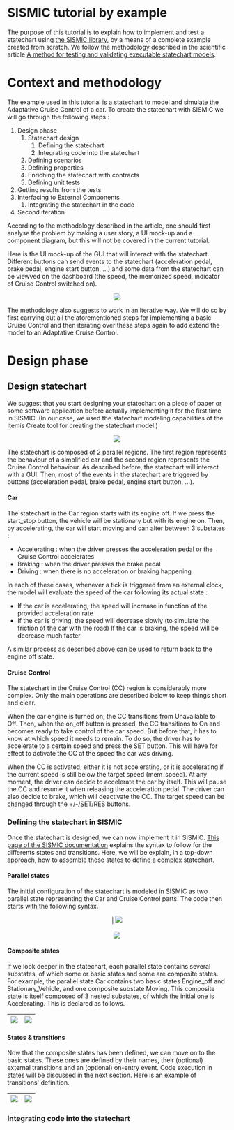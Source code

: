 # SISMIC tutorial by example

The purpose of this tutorial is to explain how to implement and test a statechart using [the SISMIC library](https://github.com/AlexandreDecan/sismic), by a means of a complete example created from scratch. We follow the methodology described in the scientific article [A method for testing and validating executable statechart models](https://doi.org/10.1007/s10270-018-0676-3).

# Context and methodology

The example used in this tutorial is a statechart to model and simulate the Adaptative Cruise Control of a car. To create the statechart with SISMIC we will go through the following steps :

1. Design phase
   1. Statechart design
      1. Defining the statechart
      2. Integrating code into the statechart
   2. Defining scenarios
   3. Defining properties
   4. Enriching the statechart with contracts
   5. Defining unit tests 
2. Getting results from the tests
3. Interfacing to External Components
   1. Integrating the statechart in the code
4. Second iteration

According to the methodology described in the article, one should first analyse the problem by making a user story, a UI mock-up and a component diagram, but this will not be covered in the current tutorial. 

Here is the UI mock-up of the GUI that will interact with the statechart. Different buttons can send events to the statechart (acceleration pedal, brake pedal, engine start button, ...) and some data from the statechart can be viewved on the dashboard (the speed, the memorized speed, indicator of Cruise Control switched on).

<p align="center">
   <img src="figures/mock-up.png">
</p>

The methodology also suggests to work in an iterative way. We will do so by first carrying out all the aforementioned steps for implementing a basic Cruise Control and then iterating over these steps again to add extend the model to an Adaptative Cruise Control.

# Design phase

## Design statechart

We suggest that you start designing your statechart on a piece of paper or some software application before actually implementing it for the first time in SISMIC. (In our case, we used the statechart modeling capabilities of the Itemis Create tool for creating the statechart model.)

<p align="center"> 
   <img src="Cruise_Control/Define_statechart/Statechart.png">
</p>

The statechart is composed of 2 parallel regions. The first region represents the behaviour of a simplified car and the second region represents the Cruise Control behaviour. As described before, the statechart will interact with a GUI. Then, most of the events in the statechart are triggered by buttons (acceleration pedal, brake pedal, engine start button, ...).

#### Car

The statechart in the Car region starts with its engine off. If we press the start_stop button, the vehicle will be stationary but with its engine on. Then, by accelerating, the car will start moving and can alter between 3 substates :
- Accelerating : when the driver presses the acceleration pedal or the Cruise Control accelerates
- Braking : when the driver presses the brake pedal
- Driving : when there is no acceleration or braking happening

In each of these cases, whenever a tick is triggered from an external clock, the model will evaluate the speed of the car following its actual state :

- If the car is accelerating, the speed will increase in function of the provided acceleration rate
- If the car is driving, the speed will decrease slowly (to simulate the friction of the car with the road)
   If the car is braking, the speed will be decrease much faster

A similar process as described above can be used to return back to the engine off state.

#### Cruise Control

The statechart in the Cruise Control (CC) region is considerably more complex. Only the main operations are described below to keep things short and clear.

When the car engine is turned on, the CC transitions from Unavailable to Off. Then, when the on_off button is pressed, the CC transitions to On and becomes ready to take control of the car speed. But before that, it has to know at which speed it needs to remain. To do so, the driver has to accelerate to a certain speed and press the SET button. This will have for effect to activate the CC at the speed the car was driving.

When the CC is activated, either it is not accelerating, or it is accelerating if the current speed is still below the target speed (mem_speed). At any moment, the driver can decide to accelerate the car by itself. This will pause the CC and resume it when releasing the acceleration pedal. The driver can also decide to brake, which will deactivate the CC. The target speed can be changed through the +/-/SET/RES buttons.


### Defining the statechart in SISMIC

Once the statechart is designed, we can now implement it in SISMIC. [This page of the SISMIC documentation](https://sismic.readthedocs.io/en/latest/format.html) explains the syntax to follow for the differents states and transitions. Here, we will be explain, in a top-down approach, how to assemble these states to define a complex statechart.

#### Parallel states

The initial configuration of the statechart is modeled in SISMIC as two parallel state representing the Car and Cruise Control parts. The code then starts with the following syntax. 

<p align="center">
| <img src="figures/parallel-states-statechart.png">
<br></br>
<img src="figures/parallel-states-yaml.png">
</p>


#### Composite states

If we look deeper in the statechart, each parallel state contains several substates, of which some or basic states and some are composite states. For example, the parallel state Car contains two basic states Engine_off and Stationary_Vehicle, and one composite substate Moving. This composite state is itself composed of 3 nested substates, of which the initial one is Accelerating. This is declared as follows.


| <img src="figures/car-composite-states.png"> | <img src="figures/car-composite-states-yaml.png"> |
|----------------------------------------------|----------------------------------------------------|

#### States & transitions

Now that the composite states has been defined, we can move on to the basic states. These ones are defined by their names, their (optional) external transitions and an (optional) on-entry event. Code execution in states will be discussed in the next section. Here is an example of transitions' definition.

| <img src="figures/transition.png"> | <img src="figures/transitions-yaml.png"> |
|------------------------------------|-------------------------------------------|

### Integrating code into the statechart


